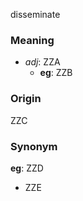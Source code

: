disseminate
### Meaning
+ _adj_: ZZA
	+ __eg__: ZZB

### Origin

ZZC

### Synonym

__eg__: ZZD

+ ZZE


